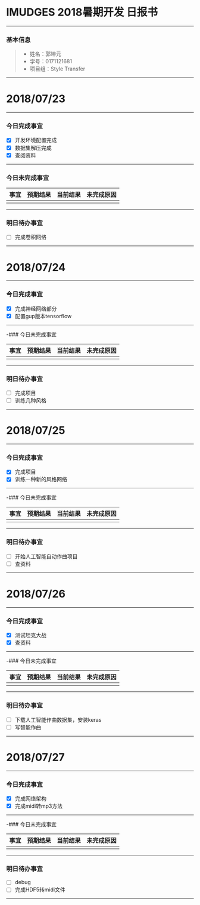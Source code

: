 # IMUDGES 2018暑期开发 日报书
--------


### 基本信息
> * 姓名：郭坤元
> * 学号：0171121681
> * 项目组：Style Transfer

--------


# 2018/07/23

--------

### 今日完成事宜
- [x]  开发环境配置完成
- [x]  数据集解压完成
- [x]  查阅资料

------
### 今日未完成事宜


| 事宜     |预期结果| 当前结果  | 未完成原因   | 
| --------   | -----:  | -----:  | :----:  |
|    |   |   |   |

-------
### 明日待办事宜
- [ ] 完成卷积网络
--------
# 2018/07/24

-------

### 今日完成事宜
- [x] 完成神经网络部分
- [x] 配置gup版本tensorflow

-------
-### 今日未完成事宜


| 事宜     |预期结果| 当前结果  | 未完成原因   | 
| --------   | -----:  | -----:  | :----:  |
|    |   |   |   |


-------
### 明日待办事宜
- [ ] 完成项目
- [ ] 训练几种风格
--------
# 2018/07/25

-------

### 今日完成事宜
- [x] 完成项目
- [x] 训练一种新的风格网络

-------
-### 今日未完成事宜


| 事宜     |预期结果| 当前结果  | 未完成原因   | 
| --------   | -----:  | -----:  | :----:  |
|    |   |   |   |


-------
### 明日待办事宜
- [ ] 开始人工智能自动作曲项目
- [ ] 查资料
--------
# 2018/07/26

-------

### 今日完成事宜
- [x] 测试坦克大战
- [x] 查资料

-------
-### 今日未完成事宜


| 事宜     |预期结果| 当前结果  | 未完成原因   | 
| --------   | -----:  | -----:  | :----:  |
|    |   |   |   |


-------
### 明日待办事宜
- [ ] 下载人工智能作曲数据集，安装keras
- [ ] 写智能作曲
--------
# 2018/07/27

-------

### 今日完成事宜
- [x] 完成网络架构
- [x] 完成midi转mp3方法

-------
-### 今日未完成事宜


| 事宜     |预期结果| 当前结果  | 未完成原因   | 
| --------   | -----:  | -----:  | :----:  |
|    |   |   |   |


-------
### 明日待办事宜
- [ ] debug
- [ ] 完成HDF5转midi文件
--------
